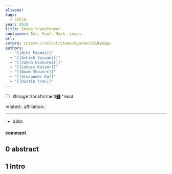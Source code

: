 ```yaml
---
aliases: 
tags:
  - CCF/A
year: 2018
title: Image transformer
container: Int. Conf. Mach. Learn.
url: 
zotero: zotero://select/items/@parmar2018image
authors:
  - "[[Niki Parmar]]"
  - "[[Ashish Vaswani]]"
  - "[[Jakob Uszkoreit]]"
  - "[[Lukasz Kaiser]]"
  - "[[Noam Shazeer]]"
  - "[[Alexander Ku]]"
  - "[[Dustin Tran]]"
---
```

- [ ] 《Image transformer》[🆉](zotero://select/items/@parmar2018image) ^read

related:: 
affiliation:: 

---

- abbr.

#### comment

## 0 abstract

## 1 Intro


